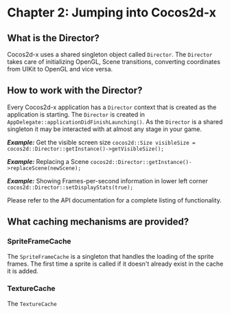# Chapter 2: Jumping into Cocos2d-x

## What is the Director?
Cocos2d-x uses a shared singleton object called `Director`. The `Director` takes care of initializing OpenGL, Scene transitions, converting coordinates from UIKit to OpenGL and vice versa. 

## How to work with the Director?
Every Cocos2d-x application has a `Director` context that is created as the application is starting. The `Director` is created in `AppDelegate::applicationDidFinishLaunching()`. As the `Director` is a shared singleton it may be interacted with at almost any stage in your game. 

**_Example:_** Get the visible screen size
`cocos2d::Size visibleSize = cocos2d::Director::getInstance()->getVisibleSize();`

**_Example:_** Replacing a Scene
`cocos2d::Director::getInstance()->replaceScene(newScene);`

**_Example:_** Showing Frames-per-second information in lower left corner
`cocos2d::Director::setDisplayStats(true);`

Please refer to the API documentation for a complete listing of functionality.

## What caching mechanisms are provided?

### SpriteFrameCache

The `SpriteFrameCache` is a singleton that handles the loading of the sprite frames. The first time a sprite is called if it doesn't already exist in the cache it is added.

### TextureCache

The `TextureCache` 